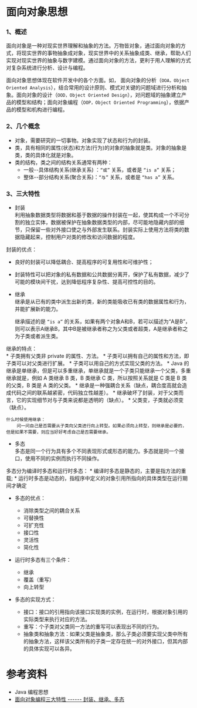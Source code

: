 面向对象思想
====================

### 1、概述
面向对象是一种对现实世界理解和抽象的方法。万物皆对象，通过面向对象的方式，将现实世界的事物抽象成对象，现实世界中的关系抽象成类、继承，帮助人们实现对现实世界的抽象与数字建模。通过面向对象的方法，更利于用人理解的方式对复杂系统进行分析、设计与编程。

面向对象思想体现在软件开发中的各个方面。如， 面向对象的分析（`OOA，Object Oriented Analysis`），结合常用的设计原则、模式对关键的问题域进行分析和抽象。面向对象的设计（`OOD，Object Oriented Design`），对问题域的抽象建立产品的模型和结构；面向对象编程（`OOP，Object Oriented Programming`），依据产品的模型和机构进行编程。


### 2、几个概念
* 对象，需要研究的一切事物。对象实现了状态和行为的封装。
* 类，具有相同的属性(状态)和方法(行为)的对象的抽象就是类。对象的抽象是类，类的具体化就是对象。
* 类的结构，类之间的结构关系通常有两种：  
  * 一般--具体结构关系(继承关系) ：`“或”` 关系，或者是 `“is a”` 关系；  
  * 整体--部分结构关系(聚合关系)：`“与”` 关系，或者是 `“has a”` 关系。

### 3、三大特性
* 封装  
利用抽象数据类型将数据和基于数据的操作封装在一起，使其构成一个不可分割的独立实体，数据被保护在抽象数据类型的内部，尽可能地隐藏内部的细节，只保留一些对外接口使之与外部发生联系。封装实际上使用方法将类的数据隐藏起来，控制用户对类的修改和访问数据的程度。  

 封装的优点：  
  * 良好的封装可以降低耦合、提高程序的可复用性和可维护性；
  * 封装特性可以把对象的私有数据和公共数据分离开，保护了私有数据，减少了可能的模块间干扰，达到降低程序复杂性、提高可控性的目的。


* 继承  
  继承是从已有的类中派生出新的类，新的类能吸收已有类的数据属性和行为，并能扩展新的能力。  

  继承描述的是 `“is a”` 的关系，如果有两个对象A和B，若可以描述为“A是B”，则可以表示A继承B，其中B是被继承者称之为父类或者超类，A是继承者称之为子类或者派生类。

 继承的特点：      
    * 子类拥有父类非 private 的属性、方法。
    * 子类可以拥有自己的属性和方法，即子类可以对父类进行扩展。
    * 子类可以用自己的方式实现父类的方法。
    * Java 的继承是单继承，但是可以多重继承，单继承就是一个子类只能继承一个父类，多重继承就是，例如 A 类继承 B 类，B 类继承 C 类，所以按照关系就是 C 类是 B 类的父类，B 类是 A 类的父类。
    * 继承是一种强耦合关系（缺点，耦合度高就会造成代码之间的联系越紧密，代码独立性越差）。
    * 继承破坏了封装，对于父类而言，它的实现细节对与子类来说都是透明的（缺点）。
    * 父类变，子类就必须变（缺点）。


    什么时候使用继承：
        问一问自己是否需要从子类向父类进行向上转型。如果必须向上转型，则继承是必要的，但是如果不需要，则应当好好考虑自己是否需要继承。

* 多态  
 多态是同一个行为具有多个不同表现形式或形态的能力。多态就是同一个接口，使用不同的实例而执行不同操作。

 多态分为编译时多态和运行时多态：
    * 编译时多态是静态的，主要是指方法的重载;
    * 运行时多态是动态的，指程序中定义的对象引用所指向的具体类型在运行期间才确定


 * 多态的优点：
    * 消除类型之间的耦合关系
    * 可替换性
    * 可扩充性
    * 接口性
    * 灵活性
    * 简化性

* 运行时多态有三个条件：
    * 继承  
    * 覆盖（重写）  
    * 向上转型

* 多态的实现方式：
    * 接口：接口的引用指向该接口实现类的实例，在运行时，根据对象引用的实际类型来执行对应的方法。
    * 重写：个子类对父类同一方法的重写可以表现出不同的行为。
    * 抽象类和抽象方法：如果父类是抽象类，那么子类必须要实现父类中所有的抽象方法，这样该父类所有的子类一定存在统一的对外接口，但其内部的具体实现可以各异。

# 参考资料

- Java 编程思想
- [面向对象编程三大特性 ------ 封装、继承、多态](http://blog.csdn.net/jianyuerensheng/article/details/51602015)
